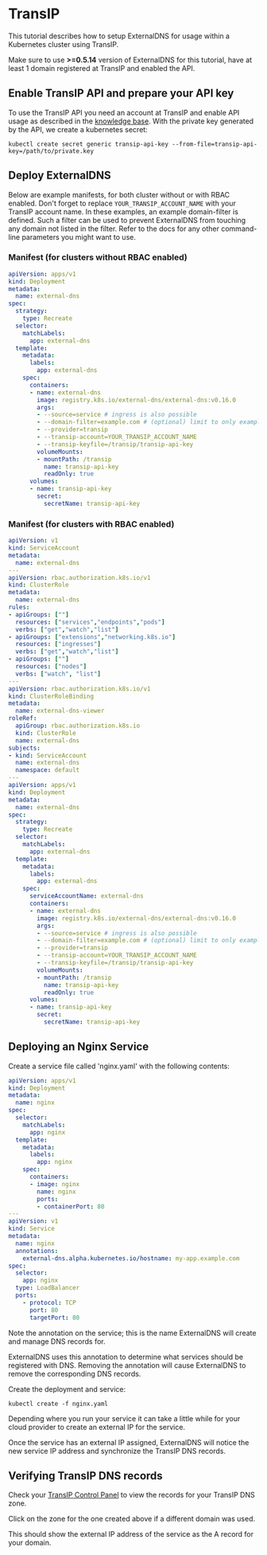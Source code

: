 # TransIP

This tutorial describes how to setup ExternalDNS for usage within a Kubernetes cluster using TransIP.

Make sure to use **>=0.5.14** version of ExternalDNS for this tutorial, have at least 1 domain registered at TransIP and enabled the API.

## Enable TransIP API and prepare your API key

To use the TransIP API you need an account at TransIP and enable API usage as described in the [knowledge base](https://www.transip.eu/knowledgebase/entry/77-want-use-the-transip-api/). With the private key generated by the API, we create a kubernetes secret:

```console
kubectl create secret generic transip-api-key --from-file=transip-api-key=/path/to/private.key
```

## Deploy ExternalDNS

Below are example manifests, for both cluster without or with RBAC enabled. Don't forget to replace `YOUR_TRANSIP_ACCOUNT_NAME` with your TransIP account name.
In these examples, an example domain-filter is defined. Such a filter can be used to prevent ExternalDNS from touching any domain not listed in the filter. Refer to the docs for any other command-line parameters you might want to use.

### Manifest (for clusters without RBAC enabled)

```yaml
apiVersion: apps/v1
kind: Deployment
metadata:
  name: external-dns
spec:
  strategy:
    type: Recreate
  selector:
    matchLabels:
      app: external-dns
  template:
    metadata:
      labels:
        app: external-dns
    spec:
      containers:
      - name: external-dns
        image: registry.k8s.io/external-dns/external-dns:v0.16.0
        args:
        - --source=service # ingress is also possible
        - --domain-filter=example.com # (optional) limit to only example.com domains
        - --provider=transip
        - --transip-account=YOUR_TRANSIP_ACCOUNT_NAME
        - --transip-keyfile=/transip/transip-api-key
        volumeMounts:
        - mountPath: /transip
          name: transip-api-key
          readOnly: true
      volumes:
      - name: transip-api-key
        secret:
          secretName: transip-api-key
```

### Manifest (for clusters with RBAC enabled)

```yaml
apiVersion: v1
kind: ServiceAccount
metadata:
  name: external-dns
---
apiVersion: rbac.authorization.k8s.io/v1
kind: ClusterRole
metadata:
  name: external-dns
rules:
- apiGroups: [""]
  resources: ["services","endpoints","pods"]
  verbs: ["get","watch","list"]
- apiGroups: ["extensions","networking.k8s.io"]
  resources: ["ingresses"]
  verbs: ["get","watch","list"]
- apiGroups: [""]
  resources: ["nodes"]
  verbs: ["watch", "list"]
---
apiVersion: rbac.authorization.k8s.io/v1
kind: ClusterRoleBinding
metadata:
  name: external-dns-viewer
roleRef:
  apiGroup: rbac.authorization.k8s.io
  kind: ClusterRole
  name: external-dns
subjects:
- kind: ServiceAccount
  name: external-dns
  namespace: default
---
apiVersion: apps/v1
kind: Deployment
metadata:
  name: external-dns
spec:
  strategy:
    type: Recreate
  selector:
    matchLabels:
      app: external-dns
  template:
    metadata:
      labels:
        app: external-dns
    spec:
      serviceAccountName: external-dns
      containers:
      - name: external-dns
        image: registry.k8s.io/external-dns/external-dns:v0.16.0
        args:
        - --source=service # ingress is also possible
        - --domain-filter=example.com # (optional) limit to only example.com domains
        - --provider=transip
        - --transip-account=YOUR_TRANSIP_ACCOUNT_NAME
        - --transip-keyfile=/transip/transip-api-key
        volumeMounts:
        - mountPath: /transip
          name: transip-api-key
          readOnly: true
      volumes:
      - name: transip-api-key
        secret:
          secretName: transip-api-key
```

## Deploying an Nginx Service

Create a service file called 'nginx.yaml' with the following contents:

```yaml
apiVersion: apps/v1
kind: Deployment
metadata:
  name: nginx
spec:
  selector:
    matchLabels:
      app: nginx
  template:
    metadata:
      labels:
        app: nginx
    spec:
      containers:
      - image: nginx
        name: nginx
        ports:
        - containerPort: 80
---
apiVersion: v1
kind: Service
metadata:
  name: nginx
  annotations:
    external-dns.alpha.kubernetes.io/hostname: my-app.example.com
spec:
  selector:
    app: nginx
  type: LoadBalancer
  ports:
    - protocol: TCP
      port: 80
      targetPort: 80
```

Note the annotation on the service; this is the name ExternalDNS will create and manage DNS records for.

ExternalDNS uses this annotation to determine what services should be registered with DNS. Removing the annotation will cause ExternalDNS to remove the corresponding DNS records.

Create the deployment and service:

```console
kubectl create -f nginx.yaml
```

Depending where you run your service it can take a little while for your cloud provider to create an external IP for the service.

Once the service has an external IP assigned, ExternalDNS will notice the new service IP address and synchronize the TransIP DNS records.

## Verifying TransIP DNS records

Check your [TransIP Control Panel](https://transip.eu/cp) to view the records for your TransIP DNS zone.

Click on the zone for the one created above if a different domain was used.

This should show the external IP address of the service as the A record for your domain.
